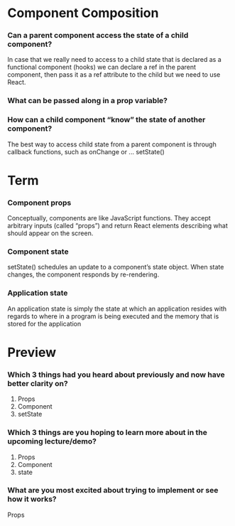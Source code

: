 # Component Composition

### Can a parent component access the state of a child component?
In case that we really need to access to a child state that is declared as a functional component (hooks) we can declare a ref in the parent component, then pass it as a ref attribute to the child but we need to use React.

### What can be passed along in a prop variable?

### How can a child component “know” the state of another component?
The best way to access child state from a parent component is through callback functions, such as onChange or ... setState() 

# Term
### Component props
Conceptually, components are like JavaScript functions. They accept arbitrary inputs (called “props”) and return React elements describing what should appear on the screen.

### Component state
setState() schedules an update to a component’s state object. When state changes, the component responds by re-rendering.

### Application state
An application state is simply the state at which an application resides with regards to where in a program is being executed and the memory that is stored for the application

# Preview
### Which 3 things had you heard about previously and now have better clarity on?
1. Props 
2. Component
3. setState

### Which 3 things are you hoping to learn more about in the upcoming lecture/demo?
1. Props
2. Component
3. state  

### What are you most excited about trying to implement or see how it works?
Props